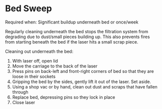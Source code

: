 # Bed Sweep
Required when: Significant buildup underneath bed or once/week

Regularly cleaning underneath the bed stops the filtration system from degrading due to dust/small pieces building up. This also prevents fires from starting beneath the bed if the laser hits a small scrap piece.

Cleaning out underneath the bed: 
1. With laser off, open lid
2. Move the carriage to the back of the laser
4. Press pins on back-left and front-right corners of bed so that they are loose in their sockets
5. Gripping the bed by the sides, gently lift it out of the laser. Set aside.
6. Using a shop vac or by hand, clean out dust and scraps that have fallen through
7. Replace bed, depressing pins so they lock in place
8. Close laser
